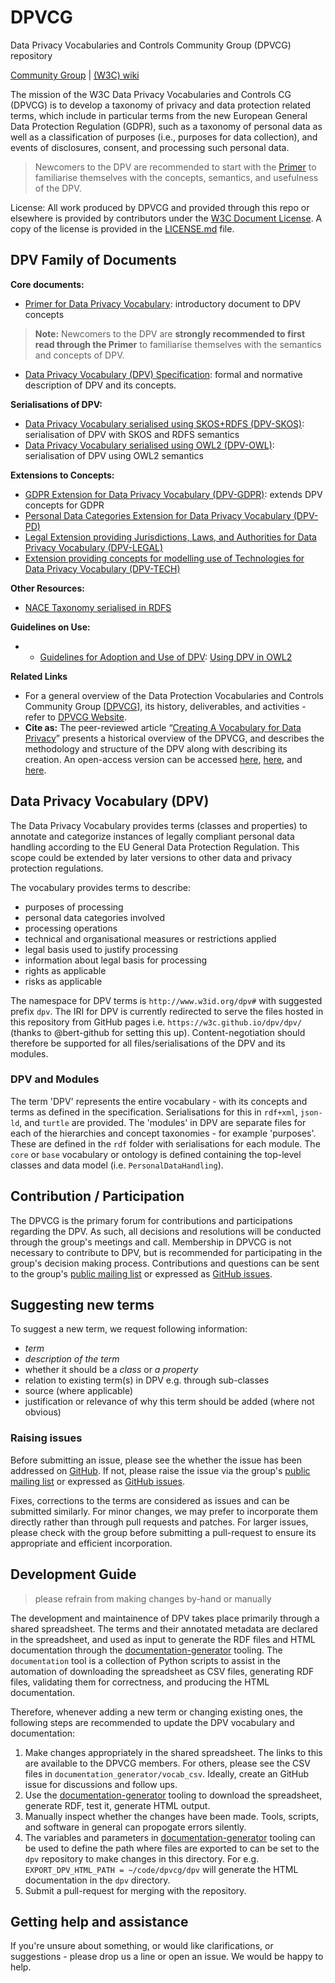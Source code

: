 # DPVCG
Data Privacy Vocabularies and Controls Community Group (DPVCG) repository

[Community Group](https://www.w3.org/community/dpvcg/) | [(W3C) wiki](https://www.w3.org/community/dpvcg/wiki/Main_Page)

The mission of the W3C Data Privacy Vocabularies and Controls CG (DPVCG) is to develop a taxonomy of privacy and data protection related terms, which include in particular terms from the new European General Data Protection Regulation (GDPR), such as a taxonomy of personal data as well as a classification of purposes (i.e., purposes for data collection), and events of disclosures, consent, and processing such personal data.

> Newcomers to the DPV are recommended to start with the [Primer](https://w3id.org/dpv/primer) to familiarise themselves with the concepts, semantics, and usefulness of the DPV.

License: All work produced by DPVCG and provided through this repo or elsewhere is provided by contributors under the [W3C Document License](https://www.w3.org/Consortium/Legal/2015/doc-license). A copy of the license is provided in the [LICENSE.md](./LICENSE.md) file.

## DPV Family of Documents

**Core documents:**

* [Primer for Data Privacy Vocabulary](https://www.w3id.org/dpv/primer): introductory document to DPV concepts
    
> **Note:** Newcomers to the DPV are **strongly recommended to first read through the Primer** to familiarise themselves with the semantics and concepts of DPV.
    
*   [Data Privacy Vocabulary (DPV) Specification](https://www.w3id.org/dpv): formal and normative description of DPV and its concepts.

**Serialisations of DPV:**

-   [Data Privacy Vocabulary serialised using SKOS+RDFS (DPV-SKOS)](https://www.w3id.org/dpv/dpv-skos): serialisation of DPV with SKOS and RDFS semantics
-   [Data Privacy Vocabulary serialised using OWL2 (DPV-OWL)](https://www.w3id.org/dpv/dpv-owl): serialisation of DPV using OWL2 semantics

**Extensions to Concepts:**
-   [GDPR Extension for Data Privacy Vocabulary (DPV-GDPR)](https://www.w3id.org/dpv/dpv-gdpr): extends DPV concepts for GDPR
-   [Personal Data Categories Extension for Data Privacy Vocabulary (DPV-PD)](https://www.w3id.org/dpv/dpv-pd)
-   [Legal Extension providing Jurisdictions, Laws, and Authorities for Data Privacy Vocabulary (DPV-LEGAL)](https://www.w3id.org/dpv/dpv-legal)
-   [Extension providing concepts for modelling use of Technologies for Data Privacy Vocabulary (DPV-TECH)](https://www.w3id.org/dpv/dpv-tech)

**Other Resources:**
-   [NACE Taxonomy serialised in RDFS](https://www.w3id.org/dpv/dpv-nace)

**Guidelines on Use:**
- -   [Guidelines for Adoption and Use of DPV](https://w3id.org/dpv/guides): [Using DPV in OWL2](https://w3id.org/dpv/guides/dpv-owl)

**Related Links**
*   For a general overview of the Data Protection Vocabularies and Controls Community Group \[[DPVCG](#bib-dpvcg "W3C Data Privacy Vocabularies and Controls Community Group (DPVCG)")\], its history, deliverables, and activities - refer to [DPVCG Website](https://www.w3.org/community/dpvcg/).
*   **Cite as:** The peer-reviewed article “[Creating A Vocabulary for Data Privacy](https://link.springer.com/chapter/10.1007%2F978-3-030-33246-4_44)” presents a historical overview of the DPVCG, and describes the methodology and structure of the DPV along with describing its creation. An open-access version can be accessed [here](http://hdl.handle.net/2262/91581), [here](http://doras.dcu.ie/23801/), and [here](https://aic.ai.wu.ac.at/~polleres/publications/pand-etal-2019ODBASE.pdf).

## Data Privacy Vocabulary (DPV)

The Data Privacy Vocabulary provides terms (classes and properties) to annotate and categorize instances of legally compliant personal data handling according to the EU General Data Protection Regulation. This scope could be extended by later versions to other data and privacy protection regulations. 

The vocabulary provides terms to describe:

* purposes of processing
* personal data categories involved
* processing operations
* technical and organisational measures or restrictions applied
* legal basis used to justify processing
* information about legal basis for processing
* rights as applicable
* risks as applicable

The namespace for DPV terms is `http://www.w3id.org/dpv#` with suggested prefix `dpv`. The IRI for DPV is currently redirected to serve the files hosted in this repository from GitHub pages i.e. `https://w3c.github.io/dpv/dpv/` (thanks to @bert-github for setting this up). Content-negotiation should therefore be supported for all files/serialisations of the DPV and its modules.

### DPV and Modules

The term 'DPV' represents the entire vocabulary - with its concepts and terms as defined in the specification. Serialisations for this in `rdf+xml`, `json-ld`, and `turtle` are provided. The 'modules' in DPV are separate files for each of the hierarchies and concept taxonomies - for example 'purposes'. These are defined in the `rdf` folder with serialisations for each module. The `core` or `base` vocabulary or ontology is defined containing the top-level classes and data model (i.e. `PersonalDataHandling`).

## Contribution / Participation

The DPVCG is the primary forum for contributions and participations regarding the DPV. As such, all decisions and resolutions will be conducted through the group's meetings and call. Membership in DPVCG is not necessary to contribute to DPV, but is recommended for participating in the group's decision making process. Contributions and questions can be sent to the group's [public mailing list](https://lists.w3.org/Archives/Public/public-dpvcg/) or expressed as [GitHub issues](https://github.com/dpvcg/dpv/issues). 

## Suggesting new terms

To suggest a new term, we request following information:

* _term_ 
* _description of the term_
* whether it should be a _class_ or _a property_
* relation to existing term(s) in DPV e.g. through sub-classes
* source (where applicable)
* justification or relevance of why this term should be added (where not obvious)

### Raising issues

Before submitting an issue, please see the whether the issue has been addressed on [GitHub](https://github.com/w3c/dpv/issues). If not, please raise the issue via the group's [public mailing list](https://lists.w3.org/Archives/Public/public-dpvcg/) or expressed as [GitHub issues](https://github.com/w3c/dpv/issues). 

Fixes, corrections to the terms are considered as issues and can be submitted similarly. For minor changes, we may prefer to incorporate them directly rather than through pull requests and patches. For larger issues, please check with the group before submitting a pull-request to ensure its appropriate and efficient incorporation.

## Development Guide

> please refrain from making changes by-hand or manually

The development and maintainence of DPV takes place primarily through a shared spreadsheet. The terms and their annotated metadata are declared in the spreadsheet, and used as input to generate the RDF files and HTML documentation through the [documentation-generator](https://github.com/w3c/dpv/tree/master/documentation-generator) tooling. The `documentation` tool is a collection of Python scripts to assist in the automation of downloading the spreadsheet as CSV files, generating RDF files, validating them for correctness, and producing the HTML documentation.

Therefore, whenever adding a new term or changing existing ones, the following steps are recommended to update the DPV vocabulary and documentation:

1. Make changes appropriately in the shared spreadsheet. The links to this are available to the DPVCG members. For others, please see the CSV files in `documentation_generator/vocab_csv`. Ideally, create an GitHub issue for discussions and follow ups.
2. Use the [documentation-generator](https://github.com/w3c/dpv/tree/master/documentation-generator) tooling to download the spreadsheet, generate RDF, test it, generate HTML output. 
3. Manually inspect whether the changes have been made. Tools, scripts, and software in general can propogate errors silently. 
4. The variables and parameters in  [documentation-generator](https://github.com/w3c/dpv/tree/master/documentation-generator) tooling can be used to define the path where files are exported to can be set to the `dpv` repository to make changes in this directory. For e.g. `EXPORT_DPV_HTML_PATH = ~/code/dpvcg/dpv` will generate the HTML documentation in the `dpv` directory. 
5. Submit a pull-request for merging with the repository.

## Getting help and assistance

If you're unsure about something, or would like clarifications, or suggestions - please drop us a line or open an issue. We would be happy to help.